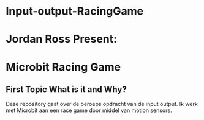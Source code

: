 # Input-output-RacingGame
# Jordan Ross Present:
# Microbit Racing Game
## First Topic What is it and Why?
Deze repository gaat over de beroeps opdracht van de input output. Ik werk met Microbit aan een race game door middel van motion sensors.
